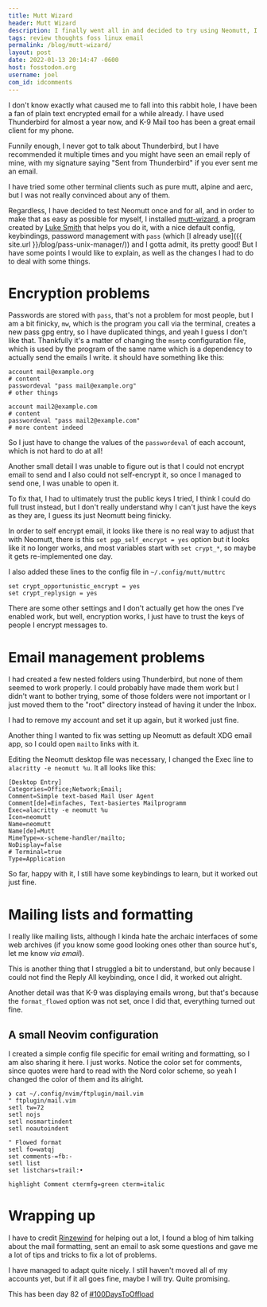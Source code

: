 ```yaml
---
title: Mutt Wizard
header: Mutt Wizard
description: I finally went all in and decided to try using Neomutt, I went with Luke's Mutt Wizard, and I have a couple of things to say about it.
tags: review thoughts foss linux email 
permalink: /blog/mutt-wizard/
layout: post
date: 2022-01-13 20:14:47 -0600
host: fosstodon.org
username: joel
com_id: idcomments
---
```


I don't know exactly what caused me to fall into this rabbit hole, I have been a fan of plain text encrypted email for a while already. I have used Thunderbird for almost a year now, and K-9 Mail too has been a great email client for my phone.

Funnily enough, I never got to talk about Thunderbird, but I have recommended it multiple times and you might have seen an email reply of mine, with my signature saying "Sent from Thunderbird" if you ever sent me an email.

I have tried some other terminal clients such as pure mutt, alpine and aerc, but I was not really convinced about any of them.

Regardless, I have decided to test Neomutt once and for all, and in order to make that as easy as possible for myself, I installed [mutt-wizard](https://muttwizard.com), a program created by [Luke Smith](https://lukesmith.xyz/) that helps you do it, with a nice default config, keybindings, password management with `pass` (which [I already use]({{ site.url }}/blog/pass-unix-manager/)) and I gotta admit, its pretty good! But I have some points I would like to explain, as well as the changes I had to do to deal with some things.

# Encryption problems

Passwords are stored with `pass`, that's not a problem for most people, but I am a bit finicky, `mw`, which is the program you call via the terminal, creates a new pass gpg entry, so I have duplicated things, and yeah I guess I don't like that. Thankfully it's a matter of changing the `msmtp` configuration file, which is used by the program of the same name which is a dependency to actually send the emails I write. it should have something like this:

```
account mail@example.org
# content
passwordeval "pass mail@example.org"
# other things

account mail2@example.com
# content
passwordeval "pass mail2@example.com"
# more content indeed
```

So I just have to change the values of the `passwordeval` of each account, which is not hard to do at all!

Another small detail I was unable to figure out is that I could not encrypt email to send and I also could not self-encrypt it, so once I managed to send one, I was unable to open it.

To fix that, I had to ultimately trust the public keys I tried, I think I could do full trust instead, but I don't really understand why I can't just have the keys as they are, I guess its just Neomutt being finicky.

In order to self encrypt email, it looks like there is no real way to adjust that with Neomutt, there is this `set pgp_self_encrypt = yes` option but it looks like it no longer works, and most variables start with `set crypt_*`, so maybe it gets re-implemented one day.

I also added these lines to the config file in `~/.config/mutt/muttrc`

```
set crypt_opportunistic_encrypt = yes
set crypt_replysign = yes
```

There are some other settings and I don't actually get how the ones I've enabled work, but well, encryption works, I just have to trust the keys of people I encrypt messages to.

# Email management problems

I had created a few nested folders using Thunderbird, but none of them seemed to work properly. I could probably have made them work but I didn't want to bother trying, some of those folders were not important or I just moved them to the "root" directory instead of having it under the Inbox. 

I had to remove my account and set it up again, but it worked just fine.

Another thing I wanted to fix was setting up Neomutt as default XDG email app, so I could open `mailto` links with it. 

Editing the Neomutt desktop file was necessary, I changed the Exec line to `alacritty -e neomutt %u`. It all looks like this:

```
[Desktop Entry]
Categories=Office;Network;Email;
Comment=Simple text-based Mail User Agent
Comment[de]=Einfaches, Text-basiertes Mailprogramm
Exec=alacritty -e neomutt %u
Icon=neomutt
Name=neomutt
Name[de]=Mutt
MimeType=x-scheme-handler/mailto;
NoDisplay=false
# Terminal=true
Type=Application
```

So far, happy with it, I still have some keybindings to learn, but it worked out just fine.

# Mailing lists and formatting

I really like mailing lists, although I kinda hate the archaic interfaces of some web archives (if you know some good looking ones other than source hut's, let me know *via email*).

This is another thing that I struggled a bit to understand, but only because I could not find the Reply All keybinding, once I did, it worked out alright.

Another detail was that K-9 was displaying emails wrong, but that's because the `format_flowed` option was not set, once I did that, everything turned out fine.

## A small Neovim configuration

I created a simple config file specific for email writing and formatting, so I am also sharing it here. I just works. Notice the color set for comments, since quotes were hard to read with the Nord color scheme, so yeah I changed the color of them and its alright.

```
❯ cat ~/.config/nvim/ftplugin/mail.vim
" ftplugin/mail.vim
setl tw=72
setl nojs
setl nosmartindent
setl noautoindent

" Flowed format
setl fo=watqj
set comments-=fb:-
setl list
set listchars=trail:•

highlight Comment ctermfg=green cterm=italic
```


# Wrapping up

I have to credit [Rinzewind](https://rinzewind.org/blog-en/) for helping out a lot, I found a blog of him talking about the mail formatting, sent an email to ask some questions and gave me a lot of tips and tricks to fix a lot of problems.

I have managed to adapt quite nicely. I still haven't moved all of my accounts yet, but if it all goes fine, maybe I will try. Quite promising.


This has been day 82 of [#100DaysToOffload](https://100daystooffload.com)





